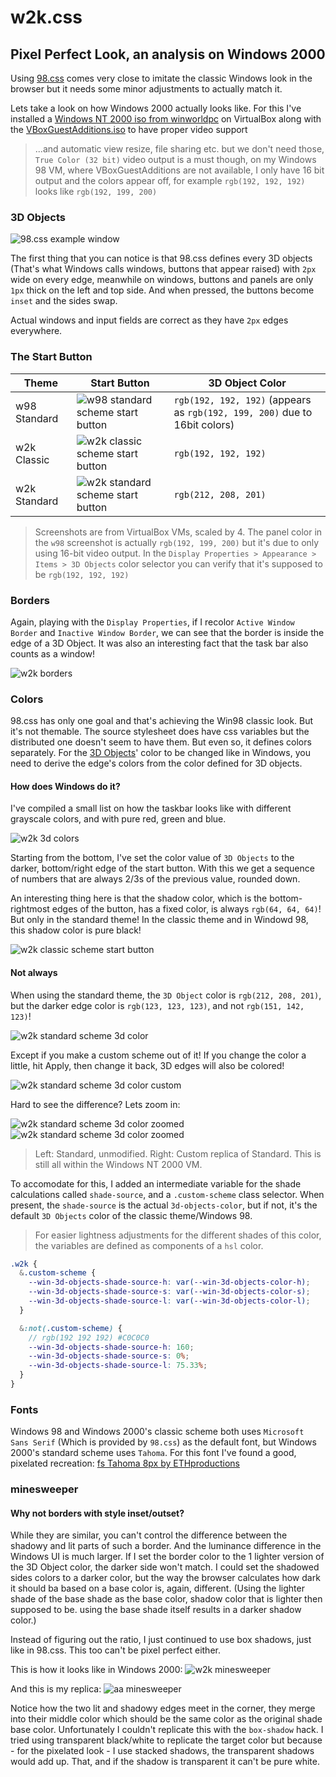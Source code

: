 # w2k.css

## Pixel Perfect Look, an analysis on Windows 2000

Using [98.css](https://jdan.github.io/98.css/) comes very close to imitate the
classic Windows look in the browser but it needs some minor adjustments to
actually match it.

Lets take a look on how Windows 2000 actually looks like. For this I've
installed a
[Windows NT 2000 iso from winworldpc](https://winworldpc.com/product/windows-nt-2000/final)
on VirtualBox along with the
[VBoxGuestAdditions.iso](https://www.virtualbox.org/manual/ch04.html) to have
proper video support

> ...and automatic view resize, file sharing etc. but we don't need those,
> `True Color (32 bit)` video output is a must though, on my Windows 98 VM,
> where VBoxGuestAdditions are not available, I only have 16 bit output and the
> colors appear off, for example `rgb(192, 192, 192)` looks like
> `rgb(192, 199, 200)`

### 3D Objects

![98.css example window](./reference/98css-example.png)

The first thing that you can notice is that 98.css defines every 3D objects
(That's what Windows calls windows, buttons that appear raised) with `2px` wide
on every edge, meanwhile on windows, buttons and panels are only `1px` thick on
the left and top side. And when pressed, the buttons become `inset` and the
sides swap.

Actual windows and input fields are correct as they have `2px` edges everywhere.

### The Start Button

| Theme        | Start Button                                                                          | 3D Object Color                                                            |
| ------------ | ------------------------------------------------------------------------------------- | -------------------------------------------------------------------------- |
| w98 Standard | ![w98 standard scheme start button](./reference/w98-standard-scheme-start-button.png) | `rgb(192, 192, 192)` (appears as `rgb(192, 199, 200)` due to 16bit colors) |
| w2k Classic  | ![w2k classic scheme start button](./reference/w2k-classic-scheme-start-button.png)   | `rgb(192, 192, 192)`                                                       |
| w2k Standard | ![w2k standard scheme start button](./reference/w2k-standard-scheme-start-button.png) | `rgb(212, 208, 201)`                                                       |

> Screenshots are from VirtualBox VMs, scaled by 4. The panel color in the `w98`
> screenshot is actually `rgb(192, 199, 200)` but it's due to only using 16-bit
> video output. In the `Display Properties > Appearance > Items > 3D Objects`
> color selector you can verify that it's supposed to be `rgb(192, 192, 192)`

### Borders

Again, playing with the `Display Properties`, if I recolor
`Active Window Border` and `Inactive Window Border`, we can see that the border
is inside the edge of a 3D Object. It was also an interesting fact that the task
bar also counts as a window!

![w2k borders](./reference/w2k-border-color.png)

### Colors

98.css has only one goal and that's achieving the Win98 classic look. But it's
not themable. The source stylesheet does have css variables but the distributed
one doesn't seem to have them. But even so, it defines colors separately. For
the [3D Objects](#3d-objects)' color to be changed like in Windows, you need to
derive the edge's colors from the color defined for 3D objects.

#### How does Windows do it?

I've compiled a small list on how the taskbar looks like with different
grayscale colors, and with pure red, green and blue.

![w2k 3d colors](./reference/w2k-3d-colors.png)

Starting from the bottom, I've set the color value of `3D Objects` to the
darker, bottom/right edge of the start button. With this we get a sequence of
numbers that are always 2/3s of the previous value, rounded down.

An interesting thing here is that the shadow color, which is the
bottom-rightmost edges of the button, has a fixed color, is always
`rgb(64, 64, 64)`! But only in the standard theme! In the classic theme and in
Windowd 98, this shadow color is pure black!

![w2k classic scheme start button](./reference/w2k-classic-scheme-start-button.png)

#### Not always

When using the standard theme, the `3D Object` color is `rgb(212, 208, 201)`,
but the darker edge color is `rgb(123, 123, 123)`, and not `rgb(151, 142, 123)`!

![w2k standard scheme 3d color](./reference/w2k-standard-scheme-3d-color.png)

Except if you make a custom scheme out of it! If you change the color a little,
hit Apply, then change it back, 3D edges will also be colored!

![w2k standard scheme 3d color custom](./reference/w2k-standard-scheme-3d-color-custom.png)

Hard to see the difference? Lets zoom in:

![w2k standard scheme 3d color zoomed](./reference/w2k-standard-scheme-3d-color-zoomed.png)
![w2k standard scheme 3d color zoomed](./reference/w2k-standard-scheme-3d-color-custom-zoomed.png)

> Left: Standard, unmodified. Right: Custom replica of Standard. This is still
> all within the Windows NT 2000 VM.

To accomodate for this, I added an intermediate variable for the shade
calculations called `shade-source`, and a `.custom-scheme` class selector. When
present, the `shade-source` is the actual `3d-objects-color`, but if not, it's
the default `3D Objects` color of the classic theme/Windows 98.

> For easier lightness adjustments for the different shades of this color, the
> variables are defined as components of a `hsl` color.

```scss
.w2k {
  &.custom-scheme {
    --win-3d-objects-shade-source-h: var(--win-3d-objects-color-h);
    --win-3d-objects-shade-source-s: var(--win-3d-objects-color-s);
    --win-3d-objects-shade-source-l: var(--win-3d-objects-color-l);
  }

  &:not(.custom-scheme) {
    // rgb(192 192 192) #C0C0C0
    --win-3d-objects-shade-source-h: 160;
    --win-3d-objects-shade-source-s: 0%;
    --win-3d-objects-shade-source-l: 75.33%;
  }
}
```

### Fonts

Windows 98 and Windows 2000's classic scheme both uses `Microsoft Sans Serif`
(Which is provided by `98.css`) as the default font, but Windows 2000's standard
scheme uses `Tahoma`. For this font I've found a good, pixelated recreation:
[fs Tahoma 8px by ETHproductions](https://fontstruct.com/fontstructions/show/735108)

### minesweeper

#### Why not borders with style inset/outset?

While they are similar, you can't control the difference between the shadowy and
lit parts of such a border. And the luminance difference in the Windows UI is
much larger. If I set the border color to the 1 lighter version of the 3D Object
color, the darker side won't match. I could set the shadowed sides colors to a
darker color, but the way the browser calculates how dark it should ba based on
a base color is, again, different. (Using the lighter shade of the base shade as
the base color, shadow color that is lighter then supposed to be. using the base
shade itself results in a darker shadow color.)

Instead of figuring out the ratio, I just continued to use box shadows, just
like in 98.css. This too can't be pixel perfect either.

This is how it looks like in Windows 2000:
![w2k minesweeper](./reference/w2k-minesweeper-top.png)

And this is my replica: ![aa minesweeper](./reference/aa-minesweeper-top.png)

Notice how the two lit and shadowy edges meet in the corner, they merge into
their middle color which should be the same color as the original shade base
color. Unfortunately I couldn't replicate this with the `box-shadow` hack. I
tried using transparent black/white to replicate the target color but because -
for the pixelated look - I use stacked shadows, the transparent shadows would
add up. That, and if the shadow is transparent it can't be pure white.
